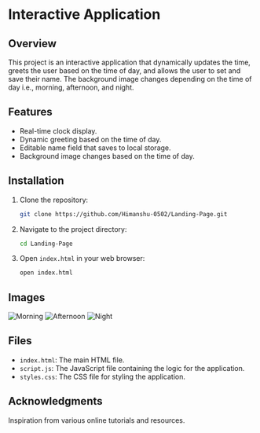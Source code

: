 # Interactive Application

## Overview

This project is an interactive application that dynamically updates the time, greets the user based on the time of day, and allows the user to set and save their name. The background image changes depending on the time of day i.e., morning, afternoon, and night.

## Features

- Real-time clock display.
- Dynamic greeting based on the time of day.
- Editable name field that saves to local storage.
- Background image changes based on the time of day.

## Installation

1. Clone the repository:
    ```sh
    git clone https://github.com/Himanshu-0502/Landing-Page.git
    ```

2. Navigate to the project directory:
    ```sh
    cd Landing-Page
    ```

3. Open `index.html` in your web browser:
    ```sh
    open index.html
    ```

## Images

![Morning](Images/MorningImage.jpg)
![Afternoon](Images/AfternoonImage.jpg)
![Night](Images/NightImage.jpg)

## Files

- `index.html`: The main HTML file.
- `script.js`: The JavaScript file containing the logic for the application.
- `styles.css`: The CSS file for styling the application.

## Acknowledgments

Inspiration from various online tutorials and resources.